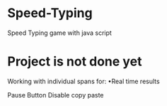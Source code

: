 # Speed-Typing
Speed Typing game with java script

# Project is not done yet 

Working with individual spans for:
•Real time results

Pause Button
Disable copy paste